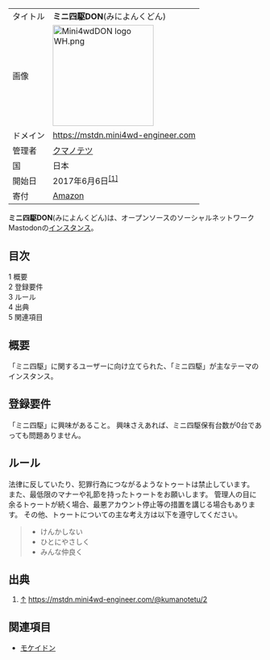 <div>

|          |                                                                                                                                                                                                                                                                                                                                                                            |
|----------|----------------------------------------------------------------------------------------------------------------------------------------------------------------------------------------------------------------------------------------------------------------------------------------------------------------------------------------------------------------------------|
| タイトル | **ミニ四駆DON**(みによんくどん)                                                                                                                                                                                                                                                                                                                                            |
| 画像     | [<img src="/images/thumb/8/83/Mini4wdDON_logo_WH.png/200px-Mini4wdDON_logo_WH.png" srcset="/images/thumb/8/83/Mini4wdDON_logo_WH.png/300px-Mini4wdDON_logo_WH.png 1.5x, /images/thumb/8/83/Mini4wdDON_logo_WH.png/400px-Mini4wdDON_logo_WH.png 2x" width="200" height="200" alt="Mini4wdDON logo WH.png" />](/%E3%83%95%E3%82%A1%E3%82%A4%E3%83%AB:Mini4wdDON_logo_WH.png) |
| ドメイン | <a href="https://mstdn.mini4wd-engineer.com" rel="nofollow">https://mstdn.mini4wd-engineer.com</a>                                                                                                                                                                                                                                                                         |
| 管理者   | <a href="https://mstdn.mini4wd-engineer.com/@kumanotetu" rel="nofollow">クマノテツ</a>                                                                                                                                                                                                                                                                                     |
| 国       | 日本                                                                                                                                                                                                                                                                                                                                                                       |
| 開始日   | 2017年6月6日<sup>[\[1\]](#cite_note-1)</sup>                                                                                                                                                                                                                                                                                                                               |
| 寄付     | <a href="http://amzn.asia/6m0YxrJ" rel="nofollow">Amazon</a>                                                                                                                                                                                                                                                                                                               |

**ミニ四駆DON**(みによんくどん)は、オープンソースのソーシャルネットワークMastodonの[インスタンス](/%E3%82%A4%E3%83%B3%E3%82%B9%E3%82%BF%E3%83%B3%E3%82%B9 "インスタンス")。

<div id="toc">

<div lang="ja" dir="ltr">

## 目次

</div>

-   [1 概要](#.E6.A6.82.E8.A6.81)
-   [2 登録要件](#.E7.99.BB.E9.8C.B2.E8.A6.81.E4.BB.B6)
-   [3 ルール](#.E3.83.AB.E3.83.BC.E3.83.AB)
-   [4 出典](#.E5.87.BA.E5.85.B8)
-   [5 関連項目](#.E9.96.A2.E9.80.A3.E9.A0.85.E7.9B.AE)

</div>

## 概要

「ミニ四駆」に関するユーザーに向け立てられた、「ミニ四駆」が主なテーマのインスタンス。

## 登録要件

「ミニ四駆」に興味があること。 興味さえあれば、ミニ四駆保有台数が0台であっても問題ありません。

## ルール

法律に反していたり、犯罪行為につながるようなトゥートは禁止しています。 また、最低限のマナーや礼節を持ったトゥートをお願いします。 管理人の目に余るトゥートが続く場合、最悪アカウント停止等の措置を講じる場合もあります。 その他、トゥートについての主な考え方は以下を遵守してください。

> -   けんかしない
> -   ひとにやさしく
> -   みんな仲良く

## 出典

<div>

1.  <span id="cite_note-1">[↑](#cite_ref-1) <a href="https://mstdn.mini4wd-engineer.com/@kumanotetu/2" rel="nofollow">https://mstdn.mini4wd-engineer.com/@kumanotetu/2</a></span>

</div>

## 関連項目

-   [モケイドン](/%E3%83%A2%E3%82%B1%E3%82%A4%E3%83%89%E3%83%B3 "モケイドン")

</div>
